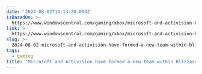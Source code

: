 ```yaml
---
date: '2024-08-02T14:13:20.000Z'
isBasedOn: >-
  https://www.windowscentral.com/gaming/xbox/microsoft-and-activision-have-formed-a-new-team-within-blizzard-to-work-on-smaller-aa-games-based-on-existing-ip
link: >-
  https://www.windowscentral.com/gaming/xbox/microsoft-and-activision-have-formed-a-new-team-within-blizzard-to-work-on-smaller-aa-games-based-on-existing-ip
slug: >-
  2024-08-02-microsoft-and-activision-have-formed-a-new-team-within-blizzard-to-work-on
tags:
  - gaming
title: 'Microsoft and Activision have formed a new team within Blizzard to work on '
---
```

 
